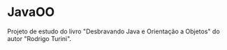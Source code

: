 # JavaOO
Projeto de estudo do livro "Desbravando Java e Orientação a Objetos" do autor "Rodrigo Turini".
